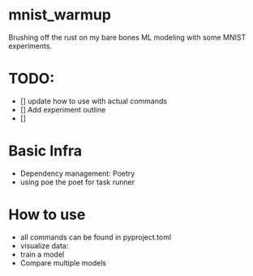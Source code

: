 # mnist_warmup
Brushing off the rust on my bare bones ML modeling with some MNIST experiments.


# TODO:
- [] update how to use with actual commands
- [] Add experiment outline
- []


# Basic Infra
 - Dependency management: Poetry
 - using poe the poet for task runner


# How to use
 - all commands can be found in pyproject.toml
 - visualize data: 
 - train a model
 - Compare multiple models
 